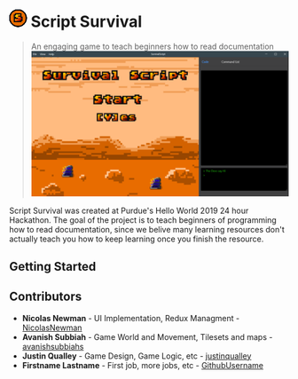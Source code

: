 # ![](resources/icons/icon_32x32.png) Script Survival

> An engaging game to teach beginners how to read documentation
> ![](img/Demo.png)

Script Survival was created at Purdue's Hello World 2019 24 hour Hackathon. The goal of the project is to teach
beginners of programming how to read documentation, since we belive many learning resources don't actually teach you how to keep learning once you finish the resource.

## Getting Started

## Contributors

-   **Nicolas Newman** - UI Implementation, Redux Managment - [NicolasNewman](https://github.com/NicolasNewman)
-   **Avanish Subbiah** - Game World and Movement, Tilesets and maps - [avanishsubbiahs](https://github.com/avanishsubbiahs)
-   **Justin Qualley** - Game Design, Game Logic, etc - [justinqualley](https://github.com/justinqualley)
-   **Firstname Lastname** - First job, more jobs, etc - [GithubUsername](https://github.com/GithubUsername)
